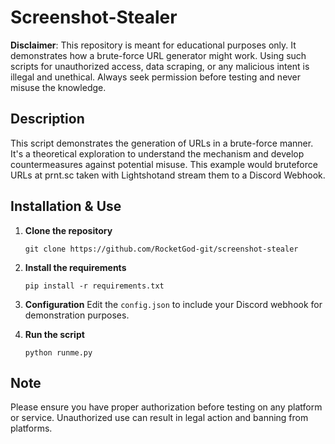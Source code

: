 
# Screenshot-Stealer

**Disclaimer**: This repository is meant for educational purposes only. It demonstrates how a brute-force URL generator might work. Using such scripts for unauthorized access, data scraping, or any malicious intent is illegal and unethical. Always seek permission before testing and never misuse the knowledge.

## Description
This script demonstrates the generation of URLs in a brute-force manner. It's a theoretical exploration to understand the mechanism and develop countermeasures against potential misuse. This example would bruteforce URLs at prnt.sc taken with Lightshotand stream them to a Discord Webhook.

## Installation & Use

1. **Clone the repository**
   ```
   git clone https://github.com/RocketGod-git/screenshot-stealer
   ```

2. **Install the requirements**
   ```
   pip install -r requirements.txt
   ```

3. **Configuration**
   Edit the `config.json` to include your Discord webhook for demonstration purposes.

4. **Run the script**
   ```
   python runme.py
   ```

## Note
Please ensure you have proper authorization before testing on any platform or service. Unauthorized use can result in legal action and banning from platforms.

